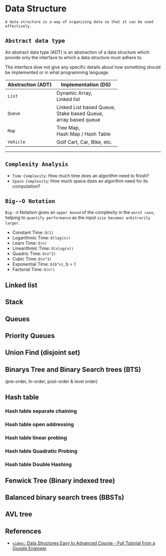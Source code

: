 # Data Structure
`A data structure is a way of organizing data so that it can be used effectively.`

## **`Abstract data type`**
An abstract data type (ADT) is an abstraction of a data structure which provide only the interface to which a data structure must adhere to.

The interface dow not give any specific details about how something should be implemented or in what programming language.

| Abstraction (ADT) | Implementation (DS)                                                       |
| ------------------| ------------------------------------------------------------------------- |
| `List`            | Dynamic Array, <br />Linked list                                          |
| `Queue`           | Linked List based Queue, <br />Stake based Queue, <br/>array based queue  |
| `Map`             | Tree Map, <br/> Hash Map / Hash Table                                     |
| `Vehicle`         | Golf Cart, Car, Bike, etc.                                                |
-----------------------------------------------------------------------------------------------

## **`Complexity Analysis`**
- `Time Complexity`: How much time does an algorithm need to finish?
- `Space Complexity`: How much space does an algorithm need for its computation?


## **`Big--O Notation`**
`Big--O` Notation gives an `upper bound` of the complexity in the `worst case`, helping to `quantify performance` as the input `size becomes arbitrarily larger`.

- Constant Time: `O(1)`
- Logarithmic Time: `O(log(n))`
- Learn Time: `O(n)`
- Linearithmic Time: `O(nlog(n))`
- Quadric Time: `O(n^2)`
- Cubic Time: `O(n^3)`
- Exponential Time: `O(b^n)`, b > 1
- Factorial Time: `O(n!)`

## Linked list
## Stack
## Queues
## Priority Queues
## Union Find (disjoint set)
## Binarys Tree and Binary Search trees (BTS)
(pre-order, In-order, post-order & level order)
## Hash table
### Hash table separate chaining
### Hash table open addressing
### Hash table linear probing
### Hash table Quadratic Probing
### Hash table Double Hashing
## Fenwick Tree (Binary indexed tree)
## Balanced binary search trees (BBSTs)
## AVL tree

## References
- [`video:` Data Structures Easy to Advanced Course - Full Tutorial from a Google Engineer ](https://www.youtube.com/watch?v=RBSGKlAvoiM&t=455s)